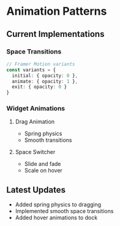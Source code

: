 # Animation Patterns

## Current Implementations

### Space Transitions
```typescript
// Framer Motion variants
const variants = {
  initial: { opacity: 0 },
  animate: { opacity: 1 },
  exit: { opacity: 0 }
}
```

### Widget Animations
1. Drag Animation
   - Spring physics
   - Smooth transitions
   
2. Space Switcher
   - Slide and fade
   - Scale on hover

## Latest Updates
- Added spring physics to dragging
- Implemented smooth space transitions
- Added hover animations to dock 